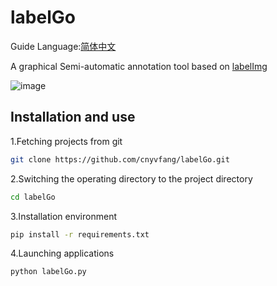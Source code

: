 <h1>labelGo</h1>
<p>Guide Language:<a href="https://github.com/cnyvfang/labelGo-Yolov5AutoLabelImg/blob/master/readme_zh_cn.md">简体中文</a></p>
<p>A graphical Semi-automatic annotation tool based on <a href="https://github.com/tzutalin/labelImg">labelImg</a></p>

![image](https://github.com/cnyvfang/labelGo-Yolov5AutoLabelImg/blob/master/demo/demo1.gif) 

## Installation and use
<p>1.Fetching projects from git</p>

```bash
git clone https://github.com/cnyvfang/labelGo.git
```

<p>2.Switching the operating directory to the project directory</p>

```bash
cd labelGo
```

<p>3.Installation environment</p>

```bash
pip install -r requirements.txt
```

<p>4.Launching applications</p>

```bash
python labelGo.py
```
